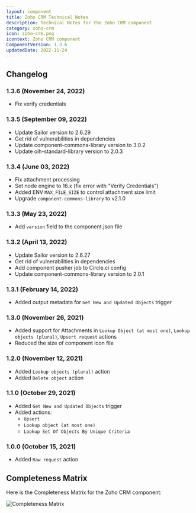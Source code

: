 ```yaml
---
layout: component
title: Zoho CRM Technical Notes
description: Technical Notes for the Zoho CRM component.
category: zoho-crm
icon: zoho-crm.png
icontext: Zoho CRM component
ComponentVersion: 1.3.6
updatedDate: 2022-11-24
---
```


## Changelog

### 1.3.6 (November 24, 2022)

* Fix verify credentials

### 1.3.5 (September 09, 2022)

* Update Sailor version to 2.6.29
* Get rid of vulnerabilities in dependencies
* Update component-commons-library version to 3.0.2
* Update oih-standard-library version to 2.0.3

### 1.3.4 (June 03, 2022)

* Fix attachment processing
* Set node engine to 16.x (fix error with "Verify Credentials")
* Added ENV `MAX_FILE_SIZE` to control attachment size limit
* Upgrade `component-commons-library` to v2.1.0

### 1.3.3 (May 23, 2022)

* Add `version` field to the component.json file

### 1.3.2 (April 13, 2022)

* Update Sailor version to 2.6.27
* Get rid of vulnerabilities in dependencies
* Add component pusher job to Circle.ci config
* Update component-commons-library version to 2.0.1

### 1.3.1 (February 14, 2022)

* Added output metadata for `Get New and Updated Objects` trigger

### 1.3.0 (November 26, 2021)

- Added support for Attachments in `Lookup Object (at most one)`,  `Lookup objects (plural)`, `Upsert request` actions
- Reduced the size of component icon file

### 1.2.0 (November 12, 2021)

- Added `Lookup objects (plural)` action
- Added `Delete object` action

### 1.1.0 (October 29, 2021)

- Added `Get New and Updated Objects` trigger
- Added actions:
  - `Upsert`
  - `Lookup object (at most one)`
  - `Lookup Set Of Objects By Unique Criteria`

### 1.0.0 (October 15, 2021)

- Added `Raw request` action

## Completeness Matrix

Here is the Completeness Matrix for the Zoho CRM component:

![Completeness Matrix](https://user-images.githubusercontent.com/30211658/142396645-e592d8d3-e897-4be8-9ec7-97c08497e6f2.png)
